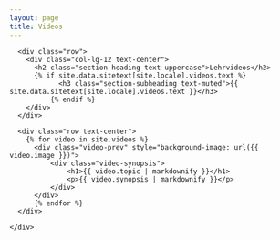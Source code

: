 ```yaml
---
layout: page
title: Videos
---
```

<!-- Videos -->
  <section class="page-section" id="videos">
    <div class="container">
	
      <div class="row">
        <div class="col-lg-12 text-center">
          <h2 class="section-heading text-uppercase">Lehrvideos</h2>
          {% if site.data.sitetext[site.locale].videos.text %}
		        <h3 class="section-subheading text-muted">{{ site.data.sitetext[site.locale].videos.text }}</h3>
		      {% endif %}
        </div>
      </div>
	  
      <div class="row text-center">
      	{% for video in site.videos %}
          <div class="video-prev" style="background-image: url({{ video.image }})">
              <div class="video-synopsis">
                  <h1>{{ video.topic | markdownify }}</h1>
                  <p>{{ video.synopsis | markdownify }}</p>
              </div>
          </div>
	      {% endfor %}
      </div>
	  
    </div>
  </section>
<!-- End Videos -->
